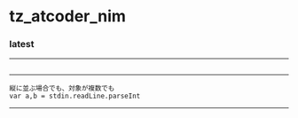 ###
# tz_atcoder_nim
###

### latest
---
```

```
---
```
縦に並ぶ場合でも、対象が複数でも
var a,b = stdin.readLine.parseInt
```
---
